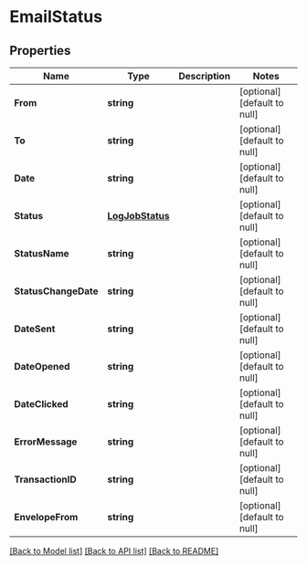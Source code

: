 # EmailStatus

## Properties
Name | Type | Description | Notes
------------ | ------------- | ------------- | -------------
**From** | **string** |  | [optional] [default to null]
**To** | **string** |  | [optional] [default to null]
**Date** | **string** |  | [optional] [default to null]
**Status** | [**LogJobStatus**](LogJobStatus.md) |  | [optional] [default to null]
**StatusName** | **string** |  | [optional] [default to null]
**StatusChangeDate** | **string** |  | [optional] [default to null]
**DateSent** | **string** |  | [optional] [default to null]
**DateOpened** | **string** |  | [optional] [default to null]
**DateClicked** | **string** |  | [optional] [default to null]
**ErrorMessage** | **string** |  | [optional] [default to null]
**TransactionID** | **string** |  | [optional] [default to null]
**EnvelopeFrom** | **string** |  | [optional] [default to null]

[[Back to Model list]](../README.md#documentation-for-models) [[Back to API list]](../README.md#documentation-for-api-endpoints) [[Back to README]](../README.md)


